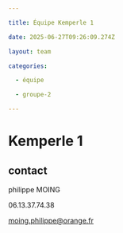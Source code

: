 ```yaml
---

title: Équipe Kemperle 1

date: 2025-06-27T09:26:09.274Z

layout: team

categories:

  - équipe

  - groupe-2

---
```


# Kemperle 1



## contact 

philippe MOING

06.13.37.74.38 

moing.philippe@orange.fr

